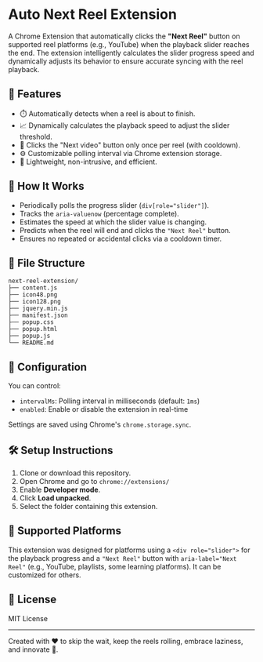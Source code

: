 # Auto Next Reel Extension

A Chrome Extension that automatically clicks the **"Next Reel"** button on supported reel platforms (e.g., YouTube) when the playback slider reaches the end. The extension intelligently calculates the slider progress speed and dynamically adjusts its behavior to ensure accurate syncing with the reel playback.

## 🚀 Features

- ⏱️ Automatically detects when a reel is about to finish.
- 📈 Dynamically calculates the playback speed to adjust the slider threshold.
- 🔁 Clicks the "Next video" button only once per reel (with cooldown).
- ⚙️ Customizable polling interval via Chrome extension storage.
- 🧠 Lightweight, non-intrusive, and efficient.

## 🧩 How It Works

- Periodically polls the progress slider (`div[role="slider"]`).
- Tracks the `aria-valuenow` (percentage complete).
- Estimates the speed at which the slider value is changing.
- Predicts when the reel will end and clicks the `"Next Reel"` button.
- Ensures no repeated or accidental clicks via a cooldown timer.

## 📁 File Structure

```
next-reel-extension/
├── content.js
├── icon48.png
├── icon128.png
├── jquery.min.js
├── manifest.json
├── popup.css
├── popup.html
├── popup.js
└── README.md
```

## 🔧 Configuration

You can control:
- `intervalMs`: Polling interval in milliseconds (default: `1ms`)
- `enabled`: Enable or disable the extension in real-time

Settings are saved using Chrome's `chrome.storage.sync`.

## 🛠 Setup Instructions

1. Clone or download this repository.
2. Open Chrome and go to `chrome://extensions/`
3. Enable **Developer mode**.
4. Click **Load unpacked**.
5. Select the folder containing this extension.

## 🧪 Supported Platforms

This extension was designed for platforms using a `<div role="slider">` for the playback progress and a `"Next Reel"` button with `aria-label="Next Reel"` (e.g., YouTube, playlists, some learning platforms). It can be customized for others.

## 📃 License

MIT License

---

Created with ❤️ to skip the wait, keep the reels rolling, embrace laziness, and innovate 🚀.
